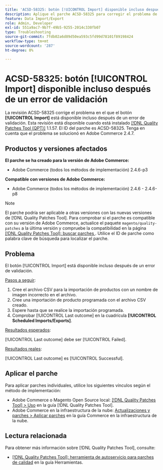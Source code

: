 ```yaml
---
title: 'ACSD-58325: botón [!UICONTROL Import] disponible incluso después de un error de validación'
description: Aplique el parche ACSD-58325 para corregir el problema de Adobe Commerce donde el botón [!UICONTROL Import] está disponible incluso después de un error de validación.
feature: Data Import/Export
role: Admin, Developer
exl-id: 551a9ac7-9b7f-49b5-9255-2014c330fb07
type: Troubleshooting
source-git-commit: 7fdb02a6d89d50ea593c5fd99d78101f89198424
workflow-type: tm+mt
source-wordcount: '287'
ht-degree: 0%

---
```


# ACSD-58325: botón [!UICONTROL Import] disponible incluso después de un error de validación

La revisión ACSD-58325 corrige el problema en el que el botón **[!UICONTROL Import]** está disponible incluso después de un error de validación. Esta revisión está disponible cuando está instalado [[!DNL Quality Patches Tool (QPT)]](/help/tools/quality-patches-tool/quality-patches-tool-to-self-serve-quality-patches.md) 1.1.57. El ID del parche es ACSD-58325. Tenga en cuenta que el problema se solucionó en Adobe Commerce 2.4.7.

## Productos y versiones afectados

**El parche se ha creado para la versión de Adobe Commerce:**
* Adobe Commerce (todos los métodos de implementación) 2.4.6-p3

**Compatible con versiones de Adobe Commerce:**
* Adobe Commerce (todos los métodos de implementación) 2.4.6 - 2.4.6-p8

>[!NOTE]
>
>El parche podría ser aplicable a otras versiones con las nuevas versiones de [!DNL Quality Patches Tool]. Para comprobar si el parche es compatible con su versión de Adobe Commerce, actualice el paquete `magento/quality-patches` a la última versión y compruebe la compatibilidad en la página [[!DNL Quality Patches Tool]: buscar parches &#x200B;](https://experienceleague.adobe.com/tools/commerce-quality-patches/index.html?lang=es). Utilice el ID de parche como palabra clave de búsqueda para localizar el parche.

## Problema

El botón [!UICONTROL Import] está disponible incluso después de un error de validación.

<u>Pasos a seguir</u>:

1. Cree el archivo CSV para la importación de productos con un nombre de imagen incorrecto en el archivo.
1. Cree una importación de producto programada con el archivo CSV creado.
1. Espere hasta que se realice la importación programada.
1. Comprobar [!UICONTROL Last outcome] en la cuadrícula **[!UICONTROL Scheduled Imports/Exports]**.

<u>Resultados esperados</u>:

[!UICONTROL Last outcome] debe ser [!UICONTROL Failed].

<u>Resultados reales</u>:

[!UICONTROL Last outcome] es [!UICONTROL Successful].

## Aplicar el parche

Para aplicar parches individuales, utilice los siguientes vínculos según el método de implementación:

* Adobe Commerce o Magento Open Source local: [[!DNL Quality Patches Tool] > Uso](/help/tools/quality-patches-tool/usage.md) en la guía [!DNL Quality Patches Tool].
* Adobe Commerce en la infraestructura de la nube: [Actualizaciones y parches > Aplicar parches](https://experienceleague.adobe.com/docs/commerce-cloud-service/user-guide/develop/upgrade/apply-patches.html?lang=es) en la guía Commerce en la infraestructura de la nube.


## Lectura relacionada

Para obtener más información sobre [!DNL Quality Patches Tool], consulte:

* [[!DNL Quality Patches Tool]: herramienta de autoservicio para parches de calidad](/help/tools/quality-patches-tool/quality-patches-tool-to-self-serve-quality-patches.md) en la guía Herramientas.
